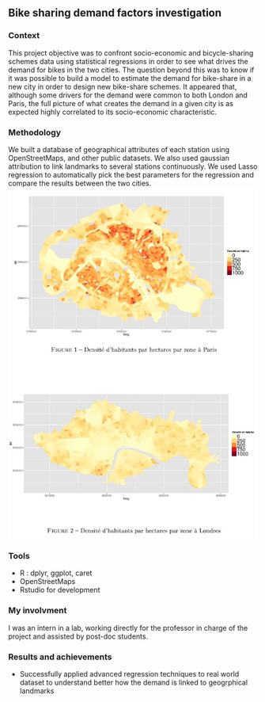 ## Bike sharing demand factors investigation


### Context 
This project objective was to confront socio-economic and bicycle-sharing schemes data using statistical regressions in order to see what drives the demand for bikes in the two cities. The question beyond this was to know if it was possible to build a model to estimate the demand for bike-share in a new city in order to design new bike-share schemes. It appeared that, although some drivers for the demand were common to both London and Paris, the full picture of what creates the demand in a given city is as expected highly correlated to its socio-economic characteristic.
 



### Methodology 

We built a database of geographical attributes of each station using OpenStreetMaps, and other public datasets. We also used gaussian attribution to link landmarks to several stations continuously. 
We used Lasso regression to automatically pick the best parameters for the regression and compare the results between the two cities.
![bike_sharing](../assets/img/bike_shaing.jpeg)


### Tools
- R : dplyr, ggplot, caret
- OpenStreetMaps
- Rstudio for development

### My involvment 
I was an intern in a lab, working directly for the professor in charge of the project and assisted by post-doc students. 

### Results and achievements

- Successfully applied advanced regression techniques to real world dataset to understand better how the demand is linked to geogrphical landmarks



